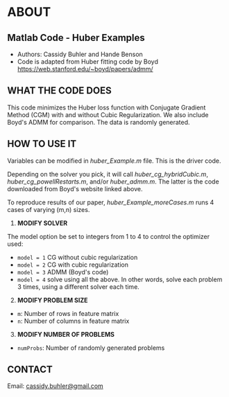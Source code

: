 # ABOUT
## Matlab Code - Huber Examples

- Authors: Cassidy Buhler and Hande Benson
- Code is adapted from Huber fitting code by Boyd https://web.stanford.edu/~boyd/papers/admm/

## WHAT THE CODE DOES 

This code minimizes the Huber loss function with Conjugate Gradient Method (CGM) with and without Cubic Regularization.
We also include Boyd's ADMM for comparison. The data is randomly generated. 

## HOW TO USE IT

Variables can be modified in *huber_Example.m* file. This is the driver code.

Depending on the solver you pick, it will call *huber_cg_hybridCubic.m*, *huber_cg_powellRestarts.m*, and/or *huber_admm.m*. The latter is the code downloaded from Boyd's website linked above. 

To reproduce results of our paper, *huber_Example_moreCases.m* runs 4 cases of varying (m,n) sizes.   

1. **MODIFY SOLVER**

The model option be set to integers from 1 to 4 to control the optimizer used:

- `model = 1` CG without cubic regularization 
- `model = 2` CG with cubic regularization 
- `model = 3` ADMM (Boyd's code)
- `model = 4` solve using all the above. In other words, solve each problem 3 times, using a different solver each time. 

2. **MODIFY PROBLEM SIZE**

 - `m`: Number of rows in feature matrix
 - `n`: Number of columns in feature matrix

3. **MODIFY NUMBER OF PROBLEMS**

 - `numProbs`: Number of randomly generated problems 

## CONTACT 

Email: cassidy.buhler@gmail.com

